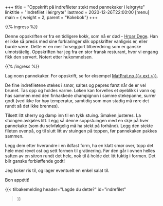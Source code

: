 +++
title = "Oppskrift på indrefileter stekt med pannekaker i leirgryte"
linktitle = "Indrefilet i leirgryte"
lastmod = 2020-12-26T22:00:00
[menu]
main = { weight = 2, parent = "Kokebok"}
+++

{{% ingress %}}

Denne oppskriften er fra en tidligere kokk, som nå er
død - [Hroar Dege](https://no.wikipedia.org/wiki/Hroar_Dege). Han er ikke så presis med sine
forklaringer slik oppskrifter vanligvis er, eller burde være. Dette er en mer forseggjort
tilberedning som er ganske uimotståelig. Oppskriften har jeg fra en stor fransk
resturant, hvor vi engang fikk den servert. Notert etter hukommelsen.

{{% /ingress %}}

Lag noen pannekaker. For oppskrift, se for
eksempel [MatPrat.no {{< ext >}}](https://www.matprat.no/oppskrifter/familien/pannekaker/).

De fine indrefiletene stekes i smør, saltes og pepres først når de er vel brunet. Tas opp og
holdes varme. Løken kan forvelles et øyeblikk i vann og has sammen med den finhakkede
champignon i samme stekepanne, surrer godt (ved ikke for høy temperatur, samtidig
som man stadig må røre det rundt så det ikke brennes).

Tilsett litt sherry og damp inn til en tykk stuing. Smaken justeres. La stuingen avkjøles litt.
Legg så denne soppstuingen med en skje på hver pannekake (som du selvfølgelig må ha stekt
på forhånd). Legg den stekte fileten ovenpå, og til slutt litt av stuingen på toppen, før
pannekaken pakkes sammen.

Legg dem etter hverandre i en ildfast form, ha en klatt smør over, topp det hele med revet ost
og sett formen til gratinering. Før den går i ovnen helles saften av en sitron rundt det hele,
nok til å holde det litt fuktig i formen. Det blir ganske forbløffende godt!

Jeg koker ris til, og lager eventuelt en enkel salat til.

Bon appétit!

{{< tilbakemelding
	header="Lagde du dette?"
	id="indrefilet"
>}}
